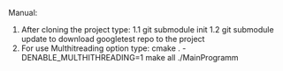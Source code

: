 Manual:
1. After cloning the project 
type:
1.1 git submodule init
1.2 git submodule update
to download googletest repo to the project
2. For use Multhitreading option type:
cmake . -DENABLE_MULTHITHREADING=1
make all
./MainProgramm
